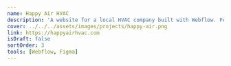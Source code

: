 ```yaml
---
name: Happy Air HVAC
description: 'A website for a local HVAC company built with Webflow. Features a blog, custom CMS, and Google Analytics integration.'
cover: ../../../assets/images/projects/happy-air.png
link: https://happyairhvac.com
isDraft: false
sortOrder: 3
tools: [Webflow, Figma]
---
```

